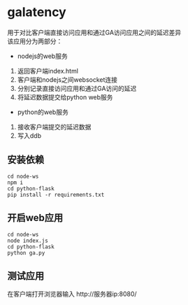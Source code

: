 # galatency

用于对比客户端直接访问应用和通过GA访问应用之间的延迟差异<br>
该应用分为两部分：

- nodejs的web服务
1. 返回客户端index.html
2. 客户端和nodejs之间websocket连接
3. 分别记录直接访问应用和通过GA访问的延迟
4. 将延迟数据提交给python web服务

- python的web服务
1. 接收客户端提交的延迟数据
2. 写入ddb

## 安装依赖
```
cd node-ws
npm i
cd python-flask
pip install -r requirements.txt
```

## 开启web应用
```
cd node-ws
node index.js
cd python-flask
python ga.py
```

## 测试应用
在客户端打开浏览器输入 http://服务器ip:8080/
